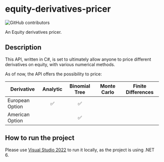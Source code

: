 # equity-derivatives-pricer

![GitHub contributors](https://img.shields.io/github/contributors/sebastieneveno/equity-derivatives-pricer)

An Equity derivatives pricer.

## Description
This API, written in C#, is set to ultimately allow anyone to price different derivatives on equity, with various numerical methods.

As of now, the API offers the possibility to price:
    
| Derivative  | Analytic | Binomial Tree | Monte Carlo | Finite Differences |
| ------------- | :-------------: | :-------------: | :-------------: | :-------------: |
| European Option  | ✅ | ✅ |  |  |  |
| American Option  |  | ✅ |  |  |  |


## How to run the project
Please use [Visual Studio 2022](https://visualstudio.microsoft.com/) to run it locally, as the project is using .NET 6.

